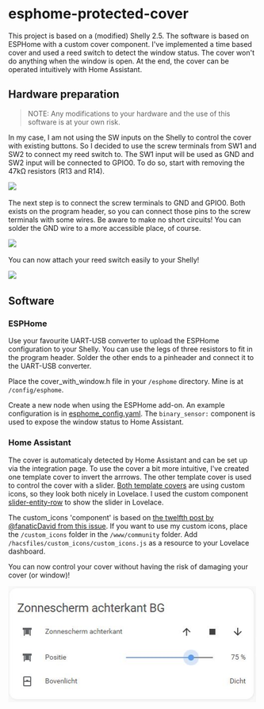 # esphome-protected-cover
This project is based on a (modified) Shelly 2.5. The software is based on ESPHome with a custom cover component. I've implemented a time based cover and used a reed switch to detect the window status. The cover won't do anything when the window is open. At the end, the cover can be operated intuitively with Home Assistant.

## Hardware preparation
> NOTE: Any modifications to your hardware and the use of this software is at your own risk.

In my case, I am not using the SW inputs on the Shelly to control the cover with existing buttons. So I decided to use the screw terminals from SW1 and SW2 to connect my reed switch to. The SW1 input will be used as GND and SW2 input will be connected to GPIO0. To do so, start with removing the 47k&Omega; resistors (R13 and R14).

<img src="Pictures/SHELLY_noR.jpg" width="500">

The next step is to connect the screw terminals to GND and GPIO0. Both exists on the program header, so you can connect those pins to the screw terminals with some wires. Be aware to make no short circuits! You can solder the GND wire to a more accessible place, of course.

<img src="Pictures/SHELLY_int_wired.jpg" width="500">

You can now attach your reed switch easily to your Shelly!

<img src="Pictures/SHELLY_finished.jpg" width="500">

## Software
### ESPHome
Use your favourite UART-USB converter to upload the ESPHome configuration to your Shelly. You can use the legs of three resistors to fit in the program header. Solder the other ends to a pinheader and connect it to the UART-USB converter.

Place the cover_with_window.h file in your `/esphome` directory. Mine is at `/config/esphome`.

Create a new node when using the ESPHome add-on. An example configuration is in [esphome_config.yaml](esphome_config.yaml). The `binary_sensor:` component is used to expose the window status to Home Assistant.

### Home Assistant
The cover is automaticaly detected by Home Assistant and can be set up via the integration page. To use the cover a bit more intuitive, I've created one template cover to invert the arrrows. The other template cover is used to control the cover with a slider. [Both template covers](HA_config.yaml) are using custom icons, so they look both nicely in Lovelace. I used the custom component [slider-entity-row](https://github.com/thomasloven/lovelace-slider-entity-row) to show the slider in Lovelace.

The custom_icons 'component' is based on [the twelfth post by @fanaticDavid from this issue](https://github.com/Armaell/home-assistant-custom-icons-loader/issues/5).
If you want to use my custom icons, place the `/custom_icons` folder in the `/www/community` folder. Add `/hacsfiles/custom_icons/custom_icons.js` as a resource to your Lovelace dashboard.

You can now control your cover without having the risk of damaging your cover (or window)!

<img src="Pictures/Lovelace_card.JPG" width="500">
